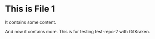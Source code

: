 # This is File 1

It contains some content.

And now it contains more. This is for testing test-repo-2 with GitKraken.
